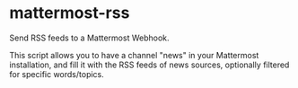 # mattermost-rss

Send RSS feeds to a Mattermost Webhook.

This script allows you to have a channel "news" in your Mattermost installation, and fill it with the RSS feeds of news sources, optionally filtered for specific words/topics.


